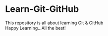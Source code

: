 # Learn-Git-GitHub
This repository is all about learning Git &amp; GitHub 
<br> Happy Learning...All the best!
